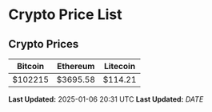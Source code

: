 # Crypto Price List

## Crypto Prices
| Bitcoin | Ethereum | Litecoin |
| ------- | -------- | -------- |
| $102215 | $3695.58 | $114.21 |
**Last Updated:** 2025-01-06 20:31 UTC
**Last Updated:** $DATE$
